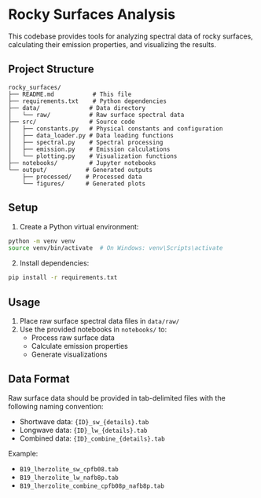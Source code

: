 # Rocky Surfaces Analysis

This codebase provides tools for analyzing spectral data of rocky surfaces, calculating their emission properties, and visualizing the results.

## Project Structure

```
rocky_surfaces/
├── README.md           # This file
├── requirements.txt    # Python dependencies
├── data/              # Data directory
│   └── raw/           # Raw surface spectral data
├── src/               # Source code
│   ├── constants.py   # Physical constants and configuration
│   ├── data_loader.py # Data loading functions
│   ├── spectral.py    # Spectral processing
│   ├── emission.py    # Emission calculations
│   └── plotting.py    # Visualization functions
├── notebooks/         # Jupyter notebooks
└── output/           # Generated outputs
    ├── processed/    # Processed data
    └── figures/      # Generated plots
```

## Setup

1. Create a Python virtual environment:
```bash
python -m venv venv
source venv/bin/activate  # On Windows: venv\Scripts\activate
```

2. Install dependencies:
```bash
pip install -r requirements.txt
```

## Usage

1. Place raw surface spectral data files in `data/raw/`
2. Use the provided notebooks in `notebooks/` to:
   - Process raw surface data
   - Calculate emission properties
   - Generate visualizations

## Data Format

Raw surface data should be provided in tab-delimited files with the following naming convention:
- Shortwave data: `{ID}_sw_{details}.tab`
- Longwave data: `{ID}_lw_{details}.tab`
- Combined data: `{ID}_combine_{details}.tab`

Example: 
- `B19_lherzolite_sw_cpfb08.tab`
- `B19_lherzolite_lw_nafb8p.tab`
- `B19_lherzolite_combine_cpfb08p_nafb8p.tab` 